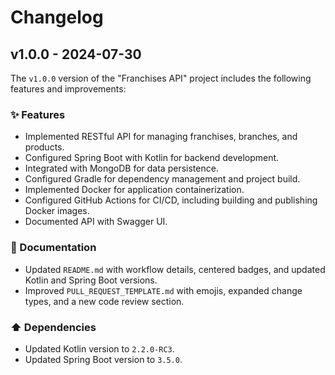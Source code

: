 # Changelog

## v1.0.0 - 2024-07-30

The `v1.0.0` version of the "Franchises API" project includes the following features and improvements:

### ✨ Features

- Implemented RESTful API for managing franchises, branches, and products.
- Configured Spring Boot with Kotlin for backend development.
- Integrated with MongoDB for data persistence.
- Configured Gradle for dependency management and project build.
- Implemented Docker for application containerization.
- Configured GitHub Actions for CI/CD, including building and publishing Docker images.
- Documented API with Swagger UI.

### 📝 Documentation

- Updated `README.md` with workflow details, centered badges, and updated Kotlin and Spring Boot versions.
- Improved `PULL_REQUEST_TEMPLATE.md` with emojis, expanded change types, and a new code review section.

### ⬆️ Dependencies

- Updated Kotlin version to `2.2.0-RC3`.
- Updated Spring Boot version to `3.5.0`.